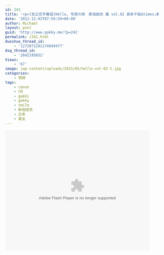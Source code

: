 ```yaml
---
id: 241
title: '<p>[衣之恋字幕组]Hello, 写真の旅　新垣結衣 篇 vol.02 森本千絵&times;新&#8230;</p>'
date: '2012-12-03T07:59:59+08:00'
author: Michael
layout: post
guid: 'http://www.gakky.me/?p=241'
permalink: /241.html
duoshuo_thread_id:
    - '1272072281174049477'
dsq_thread_id:
    - '2842195652'
Views:
    - '67'
image: /wp-content/uploads/2015/05/hello-vol-02-t.jpg
categories:
    - 视频
tags:
    - canon
    - CM
    - gakki
    - gakky
    - smile
    - 新垣结衣
    - 日本
    - 美女
---
```


<object height="394" width="473"><param name="allowscriptaccess" value="sameDomain"></param><param name="wmode" value="transparent"></param><param name="movie" value="http://player.youku.com/player.php/sid/116747409/v.swf"></param><param name="allowfullscreen" value="true"></param><embed allowfullscreen="true" allowscriptaccess="sameDomain" height="394" src="http://player.youku.com/player.php/sid/116747409/v.swf" type="application/x-shockwave-flash" width="473" wmode="transparent"></embed></object>